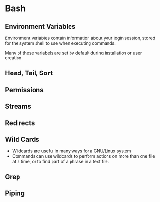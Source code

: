 # Bash

## Environment Variables

Environment variables contain information about your login session, stored for the system shell to use when executing commands.

Many of these variabels are set by default during installation or user creation

## Head, Tail, Sort

## Permissions

## Streams

## Redirects

## Wild Cards

- Wildcards are useful in many ways for a GNU/Linux system
- Commands can use wildcards to perform actions on more than one file at a time, or to find part of a phrase in a text file.


## Grep

## Piping
